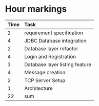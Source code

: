 # Hour markings 

| Time | Task                           |
|:-----|:-------------------------------|
| 2    | requirement specification      |
| 4    | JDBC Database integration      |
| 2    | Database layer refactor        |
| 4    | Login and Registration         |
| 3    | Database layer listing feature |
| 4    | Message creation               |
| 2    | TCP Server Setup               |
| 1    | Architecture                   | 
| 22   | sum                            |
